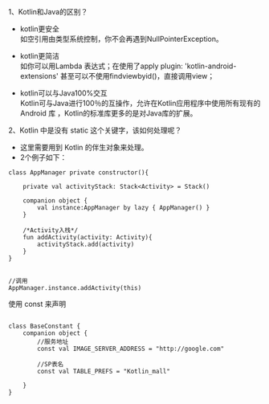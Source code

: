 
1、Kotlin和Java的区别？

- kotlin更安全  
如空引用由类型系统控制，你不会再遇到NullPointerException。

- kotlin更简洁  
如你可以用Lambda 表达式；在使用了apply plugin: 'kotlin-android-extensions'  甚至可以不使用findviewbyid()，直接调用view；

- kotlin可以与Java100%交互  
Kotlin可与Java进行100％的互操作，允许在Kotlin应用程序中使用所有现有的 Android 库 ，Kotlin的标准库更多的是对Java库的扩展。

2、Kotlin 中是没有 static 这个关键字，该如何处理呢？

- 这里需要用到 Kotlin 的伴生对象来处理。
- 2个例子如下：
```
class AppManager private constructor(){
 
    private val activityStack: Stack<Activity> = Stack()
 
    companion object {
        val instance:AppManager by lazy { AppManager() }
    }
 
    /*Activity入栈*/
    fun addActivity(activity: Activity){
        activityStack.add(activity)
    }
}
 
 
//调用
AppManager.instance.addActivity(this)
```

使用 const 来声明
```

class BaseConstant {
    companion object {
        //服务地址
        const val IMAGE_SERVER_ADDRESS = "http://google.com" 
 
        //SP表名
        const val TABLE_PREFS = "Kotlin_mall"
 
    }
}

```

 



